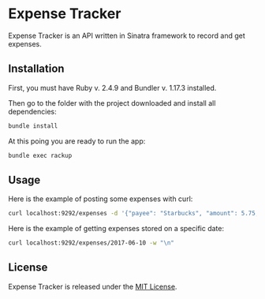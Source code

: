 # Expense Tracker

Expense Tracker is an API written in Sinatra framework to record and get expenses.

## Installation
First, you must have Ruby v. 2.4.9 and Bundler v. 1.17.3 installed.

Then go to the folder with the project downloaded and install all dependencies:
```bash
bundle install
```
At this poing you are ready to run the app:
```bash
bundle exec rackup
```

## Usage

Here is the example of posting some expenses with curl:

```bash
curl localhost:9292/expenses -d '{"payee": "Starbucks", "amount": 5.75, "date": "2017-06-10"}' -w "\n"
```

Here is the example of getting expenses stored on a specific date:
```bash
curl localhost:9292/expenses/2017-06-10 -w "\n"
```


## License
Expense Tracker is released under the [MIT License](https://choosealicense.com/licenses/mit/).